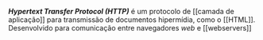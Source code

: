 **_Hypertext Transfer Protocol (HTTP)_** é um protocolo de [[camada de aplicação]] para transmissão de documentos hipermídia, como o [[HTML]]. Desenvolvido para comunicação entre navegadores _web_ e [[webservers]]
